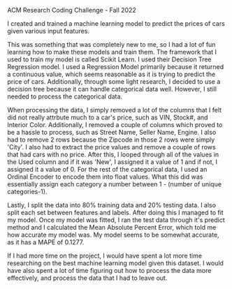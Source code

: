 ACM Research Coding Challenge - Fall 2022

I created and trained a machine learning model to predict the prices of cars given various input features.

This was something that was completely new to me, so I had a lot of fun learning how to make these models and train them. The framework that I used to train my model is called Scikit Learn. I used their Decision Tree Regression model. I used a Regression Model primarily because it returned a continuous value, which seems reasonable as it is trying to predict the price of cars. Additionally, through some light research, I decided to use a decision tree because it can handle categorical data well. However, I still needed to process the categorical data.

When processing the data, I simply removed a lot of the columns that I felt did not really attrbute much to a car's price, such as VIN, Stock#, and Interior Color. Additionally, I removed a couple of columns which proved to be a hassle to process, such as Street Name, Seller Name, Engine. I also had to remove 2 rows because the Zipcode in those 2 rows were simply 'City'. I also had to extract the price values and remove a couple of rows that had cars with no price. After this, I looped through all of the values in the Used column and if it was 'New', I assigned it a value of 1 and if not, I assigned it a value of 0. For the rest of the categorical data, I used an Ordinal Encoder to encode them into float values. What this did was essentially assign each category a number between 1 - (number of unique categories-1). 

Lastly, I split the data into 80% training data and 20% testing data. I also split each set between features and labels. After doing this I managed to fit my model. Once my model was fitted, I ran the test data through it's predict method and I calculated the Mean Absolute Percent Error, which told me how accurate my model was. My model seems to be somewhat accurate, as it has a MAPE of 0.1277.

If I had more time on the project, I would have spent a lot more time researching on the best machine learning model given this dataset. I would have also spent a lot of time figuring out how to process the data more effectively, and process the data that I had to leave out. 

